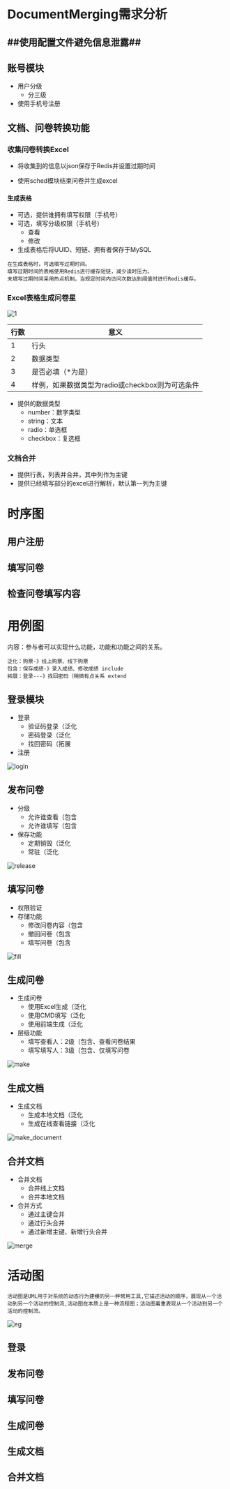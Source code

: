 # DocumentMerging需求分析

## ##使用配置文件避免信息泄露##

## 账号模块

* 用户分级
  * 分三级
* 使用手机号注册

## 文档、问卷转换功能

### 收集问卷转换Excel

* 将收集到的信息以json保存于Redis并设置过期时间

* 使用sched模块结束问卷并生成excel

#### 生成表格

* 可选，提供谁拥有填写权限（手机号）
* 可选，填写分级权限（手机号）
  * 查看
  * 修改
* 生成表格后将UUID、短链、拥有者保存于MySQL

~~~ 
在生成表格时，可选填写过期时间。
填写过期时间的表格使用Redis进行缓存短链，减少读时压力。
未填写过期时间采用热点机制，当规定时间内访问次数达到阈值时进行Redis缓存。
~~~



### Excel表格生成问卷星

![1](C:/Users/Administrator/Desktop/文档合并/pics/1.png)

| 行数 | 意义                                            |
| ---- | ----------------------------------------------- |
| 1    | 行头                                            |
| 2    | 数据类型                                        |
| 3    | 是否必填（*为是）                               |
| 4    | 样例，如果数据类型为radio或checkbox则为可选条件 |



* 提供的数据类型
  * number：数字类型
  * string：文本
  * radio：单选框
  * checkbox：复选框

### 文档合并

* 提供行表，列表并合并，其中列作为主键
* 提供已经填写部分的excel进行解析，默认第一列为主键

# 时序图

## 用户注册

## 填写问卷

## 检查问卷填写内容

# 用例图

内容：参与者可以实现什么功能，功能和功能之间的关系。

~~~ 
泛化：购票-》线上购票、线下购票 
包含：保存成绩-》录入成绩、修改成绩 include
拓展：登录---》找回密码（稍微有点关系 extend
~~~



## 登录模块

* 登录
  * 验证码登录（泛化
  * 密码登录（泛化
  * 找回密码（拓展
* 注册

![login](./src/use_case/login.drawio.png)

## 发布问卷

* 分级
  * 允许谁查看（包含
  * 允许谁填写（包含
* 保存功能
  * 定期销毁（泛化
  * 常驻（泛化

![release](./src/use_case/release.drawio.png)

## 填写问卷

* 权限验证
* 存储功能
  * 修改问卷内容（包含
  * 撤回问卷（包含
  * 填写问卷（包含

![fill](./src/use_case/fill.drawio.png)

## 生成问卷

* 生成问卷
  * 使用Excel生成（泛化
  * 使用CMD填写（泛化
  * 使用前端生成（泛化
* 层级功能
  * 填写查看人：2级（包含、查看问卷结果
  * 填写填写人：3级（包含、仅填写问卷

![make](./src/use_case/make_questionnaire.drawio.png)

## 生成文档

* 生成文档
  * 生成本地文档（泛化
  * 生成在线查看链接（泛化

![make_document](./src/use_case/make_document.drawio.png)

## 合并文档

* 合并文档
  * 合并线上文档
  * 合并本地文档
* 合并方式
  * 通过主键合并
  * 通过行头合并
  * 通过新增主键、新增行头合并

![merge](./src/use_case/merge.drawio.png)

# 活动图

~~~ 
活动图是UML用于对系统的动态行为建模的另一种常用工具,它描述活动的顺序，展现从一个活动到另一个活动的控制流,活动图在本质上是一种流程图；活动图着重表现从一个活动到另一个活动的控制流。
~~~

![eg](./src/activities/eg.png)

## 登录

## 发布问卷

## 填写问卷

## 生成问卷

## 生成文档

## 合并文档

